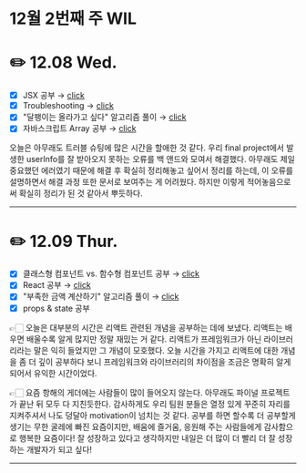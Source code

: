 # 12월 2번째 주 WIL

# ✏️ **12.08 Wed.**

- [x] JSX 공부 → [click](https://github.com/DawonEllaKim/Helpful_Concept_Notes/tree/main/Ch.1%20JSX)
- [x] Troubleshooting → [click](https://github.com/DawonEllaKim/Troubleshooting/tree/main/My%20Page%20%3D%20Your%20Page)
- [x] "달팽이는 올라가고 싶다" 알고리즘 풀이 → [click](https://github.com/DawonEllaKim/Algorithm/tree/main/%EB%8B%AC%ED%8C%BD%EC%9D%B4%EB%8A%94%20%EC%98%AC%EB%9D%BC%EA%B0%80%EA%B3%A0%20%EC%8B%B6%EB%8B%A4)
- [x] 자바스크립트 Array 공부 → [click](https://github.com/DawonEllaKim/JavaScript_Study/tree/main/Array)

오늘은 아무래도 트러블 슈팅에 많은 시간을 할애한 것 같다. 우리 final project에서 발생한 userInfo를 잘 받아오지 못하는 오류를 백 앤드와 모여서 해결했다. 아무래도 제일 중요했던 에러였기 때문에 해결 후 확실히 정리해놓고 싶어서 정리를 하는데, 이 오류를 설명하면서 해결 과정 또한 문서로 보여주는 게 어려웠다. 하지만 이렇게 적어놓음으로써 확실히 정리가 된 것 같아서 뿌듯하다.

---

# ✏️ **12.09 Thur.**

- [x] 클래스형 컴포넌트 vs. 함수형 컴포넌트 공부 → [click](https://github.com/DawonEllaKim/Helpful_Concept_Notes/tree/main/Ch.4%20Class%20vs.%20Functional%20component)
- [x] React 공부 → [click](https://github.com/DawonEllaKim/Helpful_Concept_Notes/tree/main/Ch.3%20React)
- [x] "부족한 금액 계산하기" 알고리즘 풀이 → [click](https://github.com/DawonEllaKim/Algorithm/tree/main/%EB%B6%80%EC%A1%B1%ED%95%9C%20%EA%B8%88%EC%95%A1%20%EA%B3%84%EC%82%B0%ED%95%98%EA%B8%B0)
- [x] props & state 공부

👉🏻 오늘은 대부분의 시간은 리액트 관련된 개념을 공부하는 데에 보냈다. 리액트는 배우면 배울수록 알게 많지만 정말 재밌는 거 같다. 리액트가 프레임워크가 아닌 라이브러리라는 말은 익히 들었지만 그 개념이 모호했다. 오늘 시간을 가지고 리액트에 대한 개념을 좀 더 깊이 공부하다 보니 프레임워크와 라이브러리의 차이점을 조금은 명확히 알게 되어서 유익한 시간이었다.

👉🏻 요즘 항해의 게더에는 사람들이 많이 들어오지 않는다. 아무래도 파이널 프로젝트가 끝난 뒤 모두 다 지친듯한다. 감사하게도 우리 팀원 분들은 열정 있게 꾸준히 자리를 지켜주셔서 나도 덩달아 motivation이 넘치는 것 같다. 공부를 하면 할수록 더 공부할게 생기는 무한 굴레에 빠진 요즘이지만, 배움에 즐거움, 응원해 주는 사람들에게 감사함으로 행복한 요즘이다! 잘 성장하고 있다고 생각하지만 내일은 더 많이 더 빨리 더 잘 성장하는 개발자가 되고 싶다!

---

